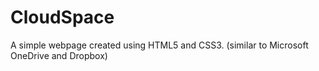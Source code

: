 # CloudSpace
A simple webpage created using HTML5 and CSS3. (similar to Microsoft OneDrive and Dropbox)
